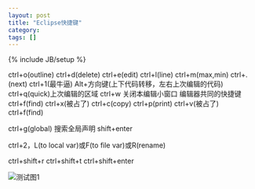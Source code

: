 ```yaml
---
layout: post
title: "Eclipse快捷键"
category: 
tags: []
---
```

{% include JB/setup %}

ctrl+o(outline)     ctrl+d(delete)        ctrl+e(edit)     ctrl+l(line)     ctrl+m(max,min)     ctrl+.(next)     ctrl+1(最牛逼)    Alt+方向键(上下代码转移，左右上次编辑的代码)
ctrl+q(quick)上次编辑的区域 
ctrl+w 关闭本编辑小窗口
编辑器共同的快捷键
ctrl+f(find)  ctrl+x(被占了) ctrl+c(copy)     ctrl+p(print)     ctrl+v(被占了)     ctrl+f(find)

ctrl+g(global)  搜索全局声明
shift+enter

ctrl+2，L(to local var)或F(to file var)或R(rename) 

ctrl+shift+r ctrl+shift+t  ctrl+shift+enter


![测试图1](http://blog.triompha.com/upload/Ssl_handshake_with_two_way_authentication_with_certificates.svg)
